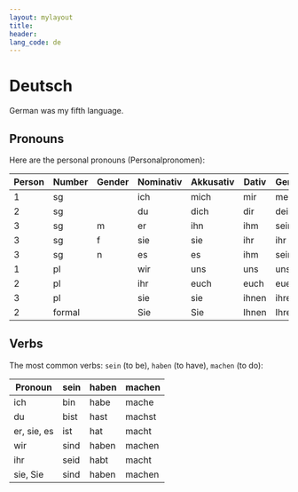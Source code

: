 ```yaml
---
layout: mylayout
title:
header:
lang_code: de
---
```


# Deutsch

German was my fifth language.

## Pronouns
Here are the personal pronouns (Personalpronomen):

| Person | Number | Gender | Nominativ | Akkusativ | Dativ | Genitiv |
|--------|--------|--------|-----------|-----------|-------|---------|
|      1 | sg     |        | ich       | mich      | mir   | mein    |
|      2 | sg     |        | du        | dich      | dir   | dein    |
|      3 | sg     | m      | er        | ihn       | ihm   | sein    |
|      3 | sg     | f      | sie       | sie       | ihr   | ihr     |
|      3 | sg     | n      | es        | es        | ihm   | sein    |
|      1 | pl     |        | wir       | uns       | uns   | unser   |
|      2 | pl     |        | ihr       | euch      | euch  | euer    |
|      3 | pl     |        | sie       | sie       | ihnen | ihrer   |
|      2 | formal |        | Sie       | Sie       | Ihnen | Ihrer   |

## Verbs
The most common verbs: `sein` (to be), `haben` (to have), `machen` (to do):

| Pronoun     | sein | haben | machen |
|-------------|------|-------|--------|
| ich         | bin  | habe  | mach<end>e</end>  |
| du          | bist | hast  | mach<end>st</end> |
| er, sie, es | ist  | hat   | mach<end>t</end>  |
| wir         | sind | haben | mach<end>en</end> |
| ihr         | seid | habt  | mach<end>t</end>  |
| sie, Sie    | sind | haben | mach<end>en</end> |